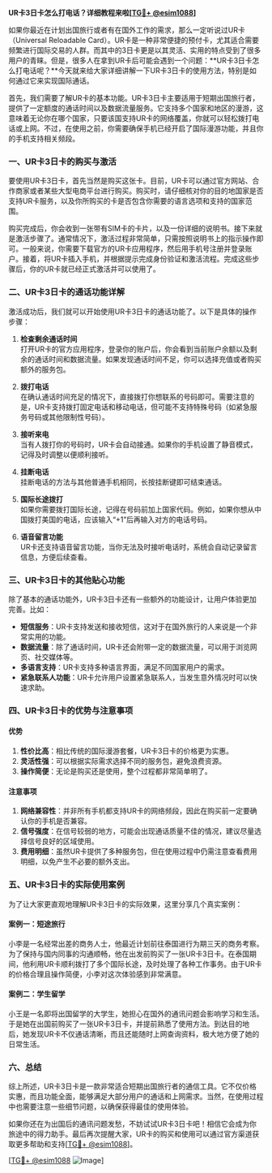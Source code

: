 **UR卡3日卡怎么打电话？详细教程来啦[[TG💪+ @esim1088](https://t.me/s/esim1088)]**

如果你最近在计划出国旅行或者有在国外工作的需求，那么一定听说过UR卡（Universal Reloadable Card）。UR卡是一种非常便捷的预付卡，尤其适合需要频繁进行国际交易的人群。而其中的3日卡更是以其灵活、实用的特点受到了很多用户的青睐。但是，很多人在拿到UR卡后可能会遇到一个问题：**UR卡3日卡怎么打电话呢？**今天就来给大家详细讲解一下UR卡3日卡的使用方法，特别是如何通过它来实现国际通话。

首先，我们需要了解UR卡的基本功能。UR卡3日卡主要适用于短期出国旅行者，提供了一定额度的通话时间以及数据流量服务。它支持多个国家和地区的漫游，这意味着无论你在哪个国家，只要该国支持UR卡的网络覆盖，你就可以轻松拨打电话或上网。不过，在使用之前，你需要确保手机已经开启了国际漫游功能，并且你的手机支持相关频段。

### **一、UR卡3日卡的购买与激活**

要使用UR卡3日卡，首先当然是购买这张卡。目前，UR卡可以通过官方网站、合作商家或者某些大型电商平台进行购买。购买时，请仔细核对你的目的地国家是否支持UR卡服务，以及你所购买的卡是否包含你需要的语言选项和支持的国家范围。

购买完成后，你会收到一张带有SIM卡的卡片，以及一份详细的说明书。接下来就是激活步骤了。通常情况下，激活过程非常简单，只需按照说明书上的指示操作即可。一般来说，你需要下载官方的UR卡应用程序，然后用手机号注册并登录账户。接着，将UR卡插入手机，并根据提示完成身份验证和激活流程。完成这些步骤后，你的UR卡就已经正式激活并可以使用了。

### **二、UR卡3日卡的通话功能详解**

激活成功后，我们就可以开始使用UR卡3日卡的通话功能了。以下是具体的操作步骤：

1. **检查剩余通话时间**  
   打开UR卡的官方应用程序，登录你的账户后，你会看到当前账户余额以及剩余的通话时间和数据流量。如果发现通话时间不足，你可以选择充值或者购买额外的服务包。

2. **拨打电话**  
   在确认通话时间充足的情况下，直接拨打你想联系的号码即可。需要注意的是，UR卡支持拨打固定电话和移动电话，但可能不支持特殊号码（如紧急服务号码或其他限制性号码）。

3. **接听来电**  
   当有人拨打你的号码时，UR卡会自动接通。如果你的手机设置了静音模式，记得及时调整以便顺利接听。

4. **挂断电话**  
   挂断电话的方法与其他普通手机相同，长按挂断键即可结束通话。

5. **国际长途拨打**  
   如果你需要拨打国际长途，记得在号码前加上国家代码。例如，如果你想从中国拨打美国的电话，应该输入“+1”后再输入对方的电话号码。

6. **语音留言功能**  
   UR卡还支持语音留言功能，当你无法及时接听电话时，系统会自动记录留言信息，方便后续查看。

### **三、UR卡3日卡的其他贴心功能**

除了基本的通话功能外，UR卡3日卡还有一些额外的功能设计，让用户体验更加完善。比如：

- **短信服务**：UR卡支持发送和接收短信，这对于在国外旅行的人来说是一个非常实用的功能。
- **数据流量**：除了通话时间，UR卡还会附带一定的数据流量，可以用于浏览网页、社交媒体等。
- **多语言支持**：UR卡支持多种语言界面，满足不同国家用户的需求。
- **紧急联系人功能**：UR卡允许用户设置紧急联系人，当发生意外情况时可以快速求助。

### **四、UR卡3日卡的优势与注意事项**

#### **优势**
1. **性价比高**：相比传统的国际漫游套餐，UR卡3日卡的价格更为实惠。
2. **灵活性强**：可以根据实际需求选择不同的服务包，避免浪费资源。
3. **操作简便**：无论是购买还是使用，整个过程都非常简单明了。

#### **注意事项**
1. **网络兼容性**：并非所有手机都支持UR卡的网络频段，因此在购买前一定要确认你的手机是否兼容。
2. **信号强度**：在信号较弱的地方，可能会出现通话质量不佳的情况，建议尽量选择信号良好的区域使用。
3. **费用明细**：虽然UR卡提供了多种服务包，但在使用过程中仍需注意查看费用明细，以免产生不必要的额外支出。

### **五、UR卡3日卡的实际使用案例**

为了让大家更直观地理解UR卡3日卡的实际效果，这里分享几个真实案例：

#### **案例一：短途旅行**
小李是一名经常出差的商务人士，他最近计划前往泰国进行为期三天的商务考察。为了保持与国内同事的沟通顺畅，他在出发前购买了一张UR卡3日卡。在泰国期间，他利用UR卡顺利拨打了多个国际长途，及时处理了各种工作事务。由于UR卡的价格合理且操作简便，小李对这次体验感到非常满意。

#### **案例二：学生留学**
小王是一名即将出国留学的大学生，她担心在国外的通讯问题会影响学习和生活。于是她在出国前购买了一张UR卡3日卡，并提前熟悉了使用方法。到达目的地后，她发现UR卡不仅通话清晰，而且还能随时上网查询资料，极大地方便了她的日常生活。

### **六、总结**

综上所述，UR卡3日卡是一款非常适合短期出国旅行者的通信工具。它不仅价格实惠，而且功能全面，能够满足大部分用户的通话和上网需求。当然，在使用过程中也需要注意一些细节问题，以确保获得最佳的使用体验。

如果你还在为出国后的通讯问题发愁，不妨试试UR卡3日卡吧！相信它会成为你旅途中的得力助手。最后再次提醒大家，UR卡的购买和使用可以通过官方渠道获取更多帮助和支持[[TG💪+ @esim1088](https://t.me/s/esim1088)]。

[[TG💪+ @esim1088](https://t.me/s/esim1088) ![Image](https://i.postimg.cc/4NQfJmqS/Snipaste-2025-05-13-00-14-12.png)]
